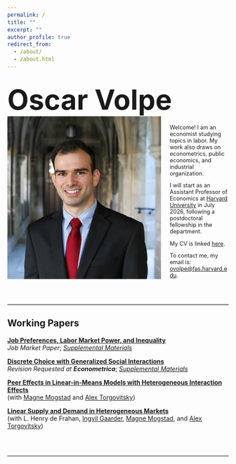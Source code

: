 ```yaml
---
permalink: /
title: ""
excerpt: ""
author_profile: true
redirect_from: 
  - /about/
  - /about.html
---
```


## <span style="font-size: 3em;">Oscar Volpe</span><img class="img-responsive" style="float: left; margin: 0px 20px 20px 0px;" src="/files/headshot.jpg" width="350">

<p style="font-size: 0.9em;">
Welcome! I am an economist studying topics in labor. My work also draws on econometrics, public economics, and industrial organization.
</p>

<p style="font-size: 0.9em;">
I will start as an Assistant Professor of Economics at <a href="https://www.economics.harvard.edu">Harvard University</a> in July 2026, following a postdoctoral fellowship in the department.
</p>

<p style="font-size: 0.9em;">
My CV is linked <a href="/files/cv.pdf">here</a>.
</p>

<p style="font-size: 0.9em;">
To contact me, my email is: <a href="mailto:ovolpe@fas.harvard.edu">ovolpe@fas.harvard.edu</a>.
</p>

<br style="clear: both;">

<hr style="margin: 2em 0; border: none; border-top: 1px solid #ccc;">

## Working Papers

[**Job Preferences, Labor Market Power, and Inequality**](/files/jmp.pdf) <br>
_Job Market Paper_; [*Supplemental Materials*](/files/jmp_supplement.pdf)<br>


[**Discrete Choice with Generalized Social Interactions**](/files/dcwgsi_paper.pdf) <br>
_Revision Requested at **Econometrica**_; [*Supplemental Materials*](/files/dcwgsi_supplement.pdf)<br>


[**Peer Effects in Linear-in-Means Models with Heterogeneous Interaction Effects**](/files/mto2024.pdf) <br>
(with [Magne Mogstad](https://sites.google.com/site/magnemogstad) and [Alex Torgovitsky](https://a-torgovitsky.github.io))


[**Linear Supply and Demand in Heterogeneous Markets**](/files/lsdhm_paper.pdf) <br>
(with L. Henry de Frahan, [Ingvil Gaarder](https://sites.google.com/site/ingvilgaarder), [Magne Mogstad](https://sites.google.com/site/magnemogstad), and [Alex Torgovitsky](https://a-torgovitsky.github.io))

<br style="clear: both;">
<hr style="margin: 2em 0; border: none; border-top: 1px solid #ccc;">
